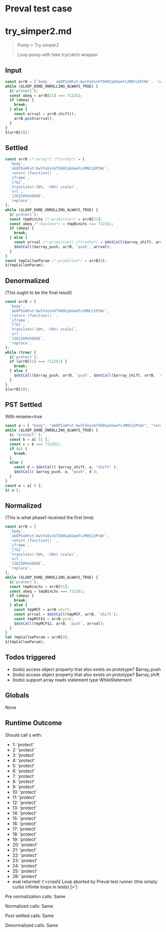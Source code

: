 # Preval test case

# try_simper2.md

> Pump > Try simper2
>
> Loop pump with fake try/catch wrapper

## Input

`````js filename=intro
const arrB = [`body`, `abOPIoHFut:bwlFaSsnkTXHOCpGGeeFsJMHCLEPCWr`, `return (function() `, `iframe`, `[?&]`, `translate(-50%, -50%) scale(`, `url`, `1362209nkUUHI`, `replace`];
while ($LOOP_DONE_UNROLLING_ALWAYS_TRUE) {
  $('protect');
  const abeq = arrB[51] === 712261;
  if (abeq) {
    break;
  } else {
    const arrval = arrB.shift();
    arrB.push(arrval);
  }
}
$(arrB[0]);
`````


## Settled


`````js filename=intro
const arrB /*:array*/ /*truthy*/ = [
  `body`,
  `abOPIoHFut:bwlFaSsnkTXHOCpGGeeFsJMHCLEPCWr`,
  `return (function() `,
  `iframe`,
  `[?&]`,
  `translate(-50%, -50%) scale(`,
  `url`,
  `1362209nkUUHI`,
  `replace`,
];
while ($LOOP_DONE_UNROLLING_ALWAYS_TRUE) {
  $(`protect`);
  const tmpBinLhs /*:primitive*/ = arrB[51];
  const abeq /*:boolean*/ = tmpBinLhs === 712261;
  if (abeq) {
    break;
  } else {
    const arrval /*:primitive*/ /*truthy*/ = $dotCall($array_shift, arrB, `shift`);
    $dotCall($array_push, arrB, `push`, arrval);
  }
}
const tmpCalleeParam /*:primitive*/ = arrB[0];
$(tmpCalleeParam);
`````


## Denormalized
(This ought to be the final result)

`````js filename=intro
const arrB = [
  `body`,
  `abOPIoHFut:bwlFaSsnkTXHOCpGGeeFsJMHCLEPCWr`,
  `return (function() `,
  `iframe`,
  `[?&]`,
  `translate(-50%, -50%) scale(`,
  `url`,
  `1362209nkUUHI`,
  `replace`,
];
while (true) {
  $(`protect`);
  if (arrB[51] === 712261) {
    break;
  } else {
    $dotCall($array_push, arrB, `push`, $dotCall($array_shift, arrB, `shift`));
  }
}
$(arrB[0]);
`````


## PST Settled
With rename=true

`````js filename=intro
const a = [ "body", "abOPIoHFut:bwlFaSsnkTXHOCpGGeeFsJMHCLEPCWr", "return (function() ", "iframe", "[?&]", "translate(-50%, -50%) scale(", "url", "1362209nkUUHI", "replace" ];
while ($LOOP_DONE_UNROLLING_ALWAYS_TRUE) {
  $( "protect" );
  const b = a[ 51 ];
  const c = b === 712261;
  if (c) {
    break;
  }
  else {
    const d = $dotCall( $array_shift, a, "shift" );
    $dotCall( $array_push, a, "push", d );
  }
}
const e = a[ 0 ];
$( e );
`````


## Normalized
(This is what phase1 received the first time)

`````js filename=intro
const arrB = [
  `body`,
  `abOPIoHFut:bwlFaSsnkTXHOCpGGeeFsJMHCLEPCWr`,
  `return (function() `,
  `iframe`,
  `[?&]`,
  `translate(-50%, -50%) scale(`,
  `url`,
  `1362209nkUUHI`,
  `replace`,
];
while ($LOOP_DONE_UNROLLING_ALWAYS_TRUE) {
  $(`protect`);
  const tmpBinLhs = arrB[51];
  const abeq = tmpBinLhs === 712261;
  if (abeq) {
    break;
  } else {
    const tmpMCF = arrB.shift;
    const arrval = $dotCall(tmpMCF, arrB, `shift`);
    const tmpMCF$1 = arrB.push;
    $dotCall(tmpMCF$1, arrB, `push`, arrval);
  }
}
let tmpCalleeParam = arrB[0];
$(tmpCalleeParam);
`````


## Todos triggered


- (todo) access object property that also exists on prototype? $array_push
- (todo) access object property that also exists on prototype? $array_shift
- (todo) support array reads statement type WhileStatement


## Globals


None


## Runtime Outcome


Should call `$` with:
 - 1: 'protect'
 - 2: 'protect'
 - 3: 'protect'
 - 4: 'protect'
 - 5: 'protect'
 - 6: 'protect'
 - 7: 'protect'
 - 8: 'protect'
 - 9: 'protect'
 - 10: 'protect'
 - 11: 'protect'
 - 12: 'protect'
 - 13: 'protect'
 - 14: 'protect'
 - 15: 'protect'
 - 16: 'protect'
 - 17: 'protect'
 - 18: 'protect'
 - 19: 'protect'
 - 20: 'protect'
 - 21: 'protect'
 - 22: 'protect'
 - 23: 'protect'
 - 24: 'protect'
 - 25: 'protect'
 - 26: 'protect'
 - eval returned: ('<crash[ Loop aborted by Preval test runner (this simply curbs infinite loops in tests) ]>')

Pre normalization calls: Same

Normalized calls: Same

Post settled calls: Same

Denormalized calls: Same

